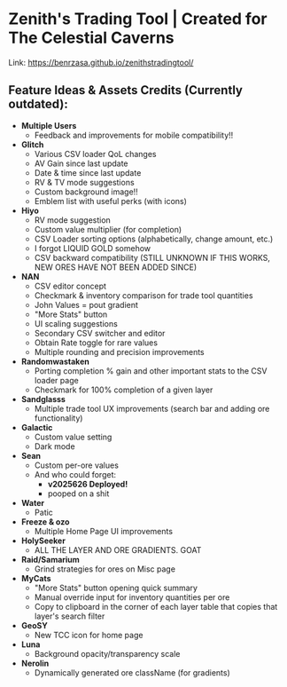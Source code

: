 # Zenith's Trading Tool | Created for The Celestial Caverns
Link: https://benrzasa.github.io/zenithstradingtool/
## Feature Ideas & Assets Credits (Currently outdated):
 - **Multiple Users**
   - Feedback and improvements for mobile compatibility!!
 - **Glitch**
   - Various CSV loader QoL changes
   - AV Gain since last update
   - Date & time since last update
   - RV & TV mode suggestions
   - Custom background image!!
   - Emblem list with useful perks (with icons)
 - **Hiyo**
   - RV mode suggestion
   - Custom value multiplier (for completion)
   - CSV Loader sorting options (alphabetically, change amount, etc.)
   - I forgot LIQUID GOLD somehow
   - CSV backward compatibility (STILL UNKNOWN IF THIS WORKS, NEW ORES HAVE NOT BEEN ADDED SINCE)
 - **NAN**
   - CSV editor concept
   - Checkmark & inventory comparison for trade tool quantities
   - John Values = pout gradient
   - "More Stats" button
   - UI scaling suggestions
   - Secondary CSV switcher and editor
   - Obtain Rate toggle for rare values
   - Multiple rounding and precision improvements
 - **Randomwastaken**
   - Porting completion % gain and other important stats to the CSV loader page
   - Checkmark for 100% completion of a given layer
 - **Sandglasss**
   - Multiple trade tool UX improvements (search bar and adding ore functionality) 
 - **Galactic**
   - Custom value setting
   - Dark mode
 - **Sean**
   - Custom per-ore values
   - And who could forget: 
     - **v2025626 Deployed!**
      - pooped on a shit
 - **Water**
   - Patic
 - **Freeze & ozo**
   - Multiple Home Page UI improvements
 - **HolySeeker**
   - ALL THE LAYER AND ORE GRADIENTS. GOAT
 - **Raid/Samarium**
   - Grind strategies for ores on Misc page
 - **MyCats**
   - "More Stats" button opening quick summary
   - Manual override input for inventory quantities per ore
   - Copy to clipboard in the corner of each layer table that copies that layer's search filter
 - **GeoSY**
   - New TCC icon for home page
 - **Luna**
   - Background opacity/transparency scale
 - **Nerolin**
   - Dynamically generated ore className (for gradients)
